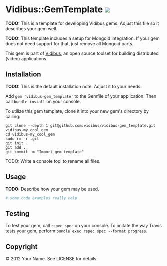 # Vidibus::GemTemplate [![](http://travis-ci.org/vidibus/vidibus-gem_template.png)](http://travis-ci.org/vidibus/vidibus-gem_template)

**TODO:** This is a template for developing Vidibus gems. Adjust this file so it describes your gem well.

**TODO:** This template includes a setup for Mongoid integration. If your gem does not need support for that, just remove all Mongoid parts.

This gem is part of [Vidibus](http://vidibus.org), an open source toolset for building distributed (video) applications.


## Installation

**TODO:** This is the default installation note. Adjust it to your needs:

Add `gem 'vidibus-gem_template'` to the Gemfile of your application. Then call `bundle install` on your console.

To utilize this gem template, clone it into your new gem's directory by calling:

```
git clone --depth 1 git@github.com:vidibus/vidibus-gem_template.git vidibus-my_cool_gem
cd vidibus-my_cool_gem
sudo rm -r .git
git init .
git add .
git commit -m "Import gem template"
```

TODO: Write a console tool to rename all files.


## Usage

**TODO:** Describe how your gem may be used.

```ruby
# some code examples really help
```

## Testing

To test your gem, call `rspec spec` on your console.
To imitate the way Travis tests your gem, perform `bundle exec rspec spec --format progress`.


## Copyright

&copy; 2012 Your Name. See LICENSE for details.
